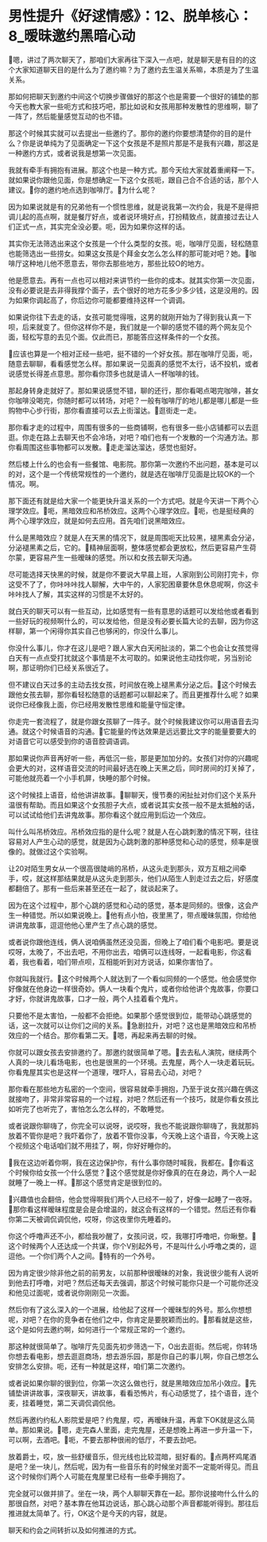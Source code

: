 # 男性提升《好逑情感》：12、脱单核心：8_暧昧邀约黑暗心动

🎼嗯，讲过了两次聊天了，那咱们大家再往下深入一点吧，就是聊天是有目的的这个大家知道聊天目的是什么为了邀约嘛？为了邀约去生温关系嘛，本质是为了生温关系。

那如何把聊天到邀约中间这个切换步骤做好的那这个也是需要一个很好的铺垫的那今天也教大家一些呃方式和技巧吧，那比如说和女孩用那种发散性的思维啊，聊了一阵了，然后能量感觉互动的也不错。

那这个时候其实就可以去提出一些邀约了。那你的邀约你要想清楚你的目的是什么？你是说单纯为了见面确定一下这个女孩是不是照片那是不是我有兴趣，那这是一种邀约方式，或者说我是想第一次见面。

我就有牵手有拥抱有进展。那这个也是一种方式。那今天给大家就着重阐释一下。就如果说你跟他见面，你是想确定一下这个女孩呃，跟自己合不合适的话，那个人建议。🎼你的邀约地点选到咖啡厅。🎼为什么呢？

因为如果说就是有的兄弟他有一个惯性思维，就是说我第一次约会，我是不是得把调儿起的高点啊，就是餐厅好点，或者说环境好点，打扮精致点，就直接过去让人们正式一点，其实完全没必要。呃，因为如果你这样的话。

其实你无法筛选出来这个女孩是一个什么类型的女孩。呃，咖啡厅见面，轻松随意也能筛选出一些捞女。如果这女孩是个拜金女怎么怎么样的那可能对吧？她。🎼咖啡厅这种地儿他不愿意去，带你去那些地方，那些比较O的地方。

他是愿意去。再有一点也可以相对来讲节约一些你的成本。就其实你第一次见面，没有必要说是去非得我撑个面子，去个很好的地方花多少多少钱，这是没用的。因为如果你调起高了，你后边你可能都要维持这样一个调调。

如果说你往下去走的话，女孩可能觉得哦，这男的就刚开始为了得到我认真一下呗，后来就变了。但你这样你不是，我们就是一个聊的感觉不错的两个网友见个面，轻松写意的去见个面。仅此而已，那能答应这样条件的一个女孩。

🎼应该也算是一个相对正经一些吧，挺不错的一个好女孩。那在咖啡厅见面，呃，随意去聊聊，看看感觉怎么样。那如果说一见面真的感觉不太行，话不投机，或者说感觉长得差点意思。那你看你顶多也就是请人一杯咖啡的钱。

那起身转身走就好了。那如果说感觉不错，聊的还行，那你看喝点喝完咖啡，甚女你咖啡没喝完，你随时都可以转场，对吧？一般有咖啡厅的地儿都是哪儿都是一些购物中心步行街，那你看直接可以去上街溜达。🎼逛街走一走。

那你看才走的过程中，周围有很多的一些商铺啊，也有很多一些小店铺都可以去逛逛。你走在路上去聊天也不会冷场，对吧？咱们也有一个发散的一个沟通方法。那你看周围这些事物都可以发散。🎼走走溜达溜达，感觉也挺好。

然后楼上什么的也会有一些餐馆、电影院。那你第一次邀约不出问题，基本是可以的对，这个是一个传统常规性的一个邀约，就是选在咖啡厅见面是比较OK的一个情况。啊。

那下面还有就是给大家一个能更快升温关系的一个方式吧。就是今天讲一下两个心理学效应。🎼呃，黑暗效应和吊桥效应。这两个心理学效应。🎼呃，也是挺经典的两个心理学效应，就是如何去应用。首先咱们说黑暗效应。

什么是黑暗效应？就是人在天黑的情况下，就是周围呃天比较黑，褪黑素会分泌，分泌褪黑素之后，它的。🎼精神层面啊，整体感觉都会更放松，然后更容易产生荷尔蒙，更容易产生一些暧昧的感觉。所以和女孩去聊天沟通。

尽可能选择天快黑的时候，就是你不要说大早晨上班，人家刚到公司刚打完卡，你这受不了了，你咔咔咔找人聊解，大中午的，人家犯困章要休息休息呢啊，你这卡咔咔找人了解，其实这样的习惯是不太好的。

就白天的聊天可以有一些互动，比如感觉有一些有意思的话题可以发给他或者看到一些好玩的视频啊什么的，可以发给他，但是没有必要长篇大论的去聊，因为你这样聊，第一个闲得你其实自己也够闲的，你没什么事儿。

你没什么事儿，你才在这儿是吧？跟人家大白天闲扯淡的，第二个也会让女孩觉得白天有一点点受打扰就这个事情是不太可取的。如果说他主动找你呢，另当别论啊，那证明你们已经关系很近了。

但不建议白天过多的主动去找女孩，时间放在晚上褪黑素分泌之后。🎼这个时候去跟他女孩去聊，那你看轻松随意的话题都可以聊起来了。而且更推荐什么呢？如果说你已经像我上面，你已经用发散性思维和能量守恒定律。

你走完一套流程了，就是你跟女孩聊了一阵子。就个时候我建议你可以用语音去沟通。就这个时候语音的沟通。🎼它能量的传达效果是远远要比文字的能量要要大的对语音它可以感受到你的语音腔调语调。

那如果说你声音再好听一些，再低沉一些，那是更加加分的。女孩们对你的兴趣呢会更大的对，这样语音交流的时间最好选在晚上天黑之后，同时房间的灯关掉了，可能他就亮着一个小手机屏，快睡的那个时候。

这个时候挂上语音，给他讲讲故事。🎼聊聊天，慢节奏的闲扯扯对你们这个关系升温很有帮助。而且如果这个女孩胆子大点，或者说其实女孩一般不是太抵触的话，可以试试给他们去讲鬼故事。那你看这个就应用到后边一个效应。

叫什么叫吊桥效应。吊桥效应指的是什么呢？就是人在心跳刺激的情况下啊，往往容易对人产生心动的感觉，就是因为心跳刺激的那种感觉和心动的感觉，频率是很像的。就做过这个实验啊。

让20对陌生男女从一个很高很陡峭的吊桥，从这头走到那头，双方互相之间牵手，哎，就这样那结果就是从这头走到那头，他们从陌生人到走过去之后，好感度都翻倍了。那有一些后来甚至还在一起了，就谈起来了。

因为在这个过程中，那个心跳的感觉和心动的感觉，基本是同频的。很像，这会产生一种错觉。所以如果说晚上。🎼他有点小怕，夜里黑了，带点暧昧氛围，你给他讲讲鬼故事，逗逗他他心里产生了点心跳的感觉。

或者说你跟他连线，俩人说咱俩虽然还没见面，但晚上了咱们看个电影吧。要是说哎呀，太晚了，不出去吧，不用你出去，咱俩可以连线呀，一起看电影，你这看着，我也看着，咱们带点呗，互相能听到对方说话，如果你害怕了。

你就叫我就行。🎼这个时候两个人就达到了一个看似同频的一个感觉。他会感觉你好像就在他身边一样很奇妙。俩人一块看个鬼片，或者你给他讲个鬼故事，你要口才好，你就讲鬼故事，口才一般，两个人挂着看个鬼片。

只要他不是太害怕，一般都不会拒绝。如果那个感觉很到位，能带动心跳感觉的话，这一次就可以让你们之间的关系。🎼急剧拉升，对吧？这也是黑暗效应和吊桥效应的一个结合。那你看第二天。🎼嗯，再起来再去聊的时候。

你就可以跟女孩去安排邀约了。那邀约就很简单了嗯。🎼去去私人演院，继续两个人真的一块儿看场电影，也也是很黑的一个环境。去鬼屋，两个人一块走着玩玩。你看鬼屋其实也是这样一个道理，嘿吓人，容易去心动，对吧？

那你看在那些地方私密的一个空间，很容易就牵手拥抱，乃至于说女孩兴趣在俩这就接吻了，非常非常容易的一个过程，对吧？然后还有一个技巧，就是你看女孩比如听完了也听完了，害怕怎么怎么样的，不敢睡觉。

或者说跟你聊嗨了，你完全可以说呀，说哎呀，我也不能说跟你聊嗨了，我就那妈放着不管你是吧？我吓着你了，放着不管你没事，今天晚上这个语音，今天晚上这个视频这个电话咱们就不用挂了，啊，你好好睡你的。

🎼我在这边听着你啊，我在这边保护你，有什么事你随时喊我，我都在。🎼你看这个时候你给女孩一个什么感觉？🎼这个感觉就是你好像真的在在身边，两个人一起就睡了一晚上一样。🎼那这个感觉肯定是很到位的。

🎼兴趣值也会翻倍，他会觉得啊我们两个人已经不一般了，好像一起睡了一夜呀。🎼那你看这样暧昧程度是会是会增温的，就这会有这样的一个错觉。然后还有你看你第二天被调侃调侃他，哎呀，你这夜里你先睡着的。

你这个呼噜声还不小，都给我吵醒了，女孩问说，哎，我哪打呼噜吧，你瞅整。🎼这个时候两个人还达成一个共谋，你个V别起外号，不是叫什么小呼噜之类的，逗逗他。一个你们两个人之间。🎼特有的一个外号。

因为肯定很少除非他之前的前男友，以前那种很暧昧的对象，我说很少能有人说听到他去打呼噜，对吧？然后还每天去强调，那这个时候可能你只是一个可能你还没和他见过面呢，或者说你刚刚见一次面。

然后你有了这么深入的一个进展，给他起了这样一个暧昧型的外号。那么你想想呢，对吧？在你的竞争者在他们之中，你肯定是要脱颖而出的。🎼那看就是这些，这个是如何去邀约啊，如何进行一个常规正常的一个邀约。

那这种就很简单了。咖啡厅先见面先初步筛选一下，O出去逛街。然后呢，你转场你想去看电影，想去逛逛商场，想去游乐园，那是你自己的事儿啊，你自己想怎么安排怎么安排。呃，还有一种就是这样，咱们第二次邀约。

或者说如果你聊的很到位，你第一次这么做也行，就是黑暗效应加吊小效应。🎼先铺垫讲讲故事，深夜聊天，讲故事，看看恐怖片，有心动感觉了，挂个语音，连个麦，挂着睡觉，第二天调侃调侃他。

然后再邀约约私人影院爱是吧？约鬼屋，哎，再暧昧升温，再拿下OK就是这么简单。那如果说。🎼嗯，走完森人里面，走完鬼屋，还是想晚上再进一步升温一下，可以啊，去酒吧。🎼呃，不要去那种很闹的低厅，不要去劲吧。

放着爵士，哎，放一些舒缓音乐，但光线也比较混暗，挺好看的。🎼点两杯鸡尾酒是吧？坐一块儿，然后呢，因为有一些音乐有的时候坐对面不一定能听得见。而且这个时候你们两个人可能在鬼屋里已经有一些牵手拥抱了。

完全就可以做并排了。坐在一块，两个人聊聊天靠在一起。那你说接吻什么什么的那很自然，对吧？基本靠在他耳边说话，那心跳心动那个声音都能听得到。那往后推进就太简单了。行，OK这个是今天的内容，就是。

聊天和约会之间转折以及如何推进的方式。
